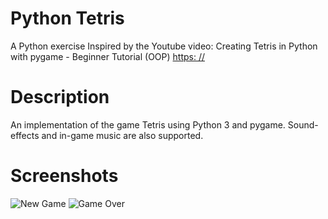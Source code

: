 # Python Tetris

A Python exercise
Inspired by the Youtube video: Creating Tetris in Python with pygame - Beginner Tutorial (OOP)
[https: //](https://www.youtube.com/watch?v=nF_crEtmpBo)

# Description
An implementation of the game Tetris using Python 3 and pygame.
Sound-effects and in-game music are also supported.

# Screenshots
![New Game](https://github.com/Barry-Fraser-Anderson/Tetris/assets/112425916/26c70726-0a72-4e08-bc41-f1153e84556a)
![Game Over](https://github.com/Barry-Fraser-Anderson/Tetris/assets/112425916/341b098f-bd92-4498-a8dd-d2de4e3874d9)
